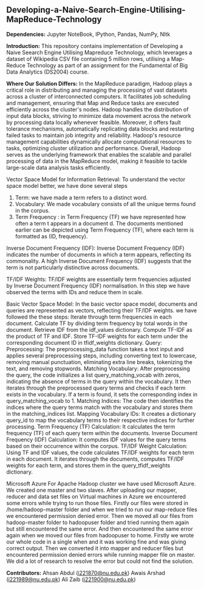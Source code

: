 ## Developing-a-Naive-Search-Engine-Utilising-MapReduce-Technology
**Dependencies:**
Jupyter NoteBook, IPython, Pandas, NumPy, Nltk

**Introduction:**
This repository contains implementation of Developing a Naive Seearch Engine Utilising Mapreduce Technology, which leverages a dataset of Wikipedia CSV file containing 5 million rows, utilising a Map-Reduce Technology as part of an assignment for the Fundamental of Big Data Analytics (DS2004) course.

**Where Our Solution Differs:**
In the MapReduce paradigm, Hadoop plays a critical role in distributing and managing the processing of vast datasets across a cluster of interconnected computers. It facilitates job scheduling and management, ensuring that Map and Reduce tasks are executed efficiently across the cluster's nodes. Hadoop handles the distribution of input data blocks, striving to minimize data movement across the network by processing data locally whenever feasible. Moreover, it offers fault tolerance mechanisms, automatically replicating data blocks and restarting failed tasks to maintain job integrity and reliability. Hadoop's resource management capabilities dynamically allocate computational resources to tasks, optimizing cluster utilization and performance. Overall, Hadoop serves as the underlying framework that enables the scalable and parallel processing of data in the MapReduce model, making it feasible to tackle large-scale data analysis tasks efficiently.

Vector Space Model for Information Retrieval:
To understand the vector space model better, we have done several steps
 1) Term:
 	we have made a  term refers to a distinct word.
 2) Vocabulary:
 	We made  vocabulary consists of all the unique terms found in the corpus.
 3) Term Frequency :
	in Term Frequency (TF) we have represented how often a term t appears in a document d.
	The documents mentioned earlier can be depicted using Term Frequency (TF), where
	each term is formatted as (ID, frequency).

Inverse Document Frequency (IDF):
Inverse Document Frequency (IDF) indicates the number of documents in which
a term appears, reflecting its commonality. A high Inverse Document Frequency (IDF)
suggests that the term is not particularly distinctive across documents.

TF/IDF Weights:
TF/IDF weights are essentially term frequencies adjusted by Inverse Document
Frequency (IDF) normalisation. In this step we have observed the terms with IDs and reduce them in scale.

Basic Vector Space Model:
In the basic vector space model, documents and queries are represented as
vectors, reflecting their TF/IDF weights.
we have followed the these steps:
    Iterate through term frequencies in each document.
    Calculate TF by dividing term frequency by total words in the document.
    Retrieve IDF from the idf_values dictionary.
    Compute TF-IDF as the product of TF and IDF.
    Store TF-IDF weights for each term under the corresponding document ID in tfidf_weights dictionary.
Query:
	    Preprocessing: 
	    The preprocessing_data function takes a text input and applies several preprocessing steps, including converting text to lowercase, removing manual punctuation, eliminating extra line breaks, tokenizing the text, and removing stopwords.
    Matching Vocabulary: 
    After preprocessing the query, the code initializes a list query_matching_vocab with zeros, indicating the absence of terms in the query within the vocabulary. It then iterates through the preprocessed query terms and checks if each term exists in the vocabulary. If a term is found, it sets the corresponding index in query_matching_vocab to 1.
    Matching Indices: The code then identifies the indices where the query terms match with the vocabulary and stores them in the matching_indices list.
    Mapping Vocabulary IDs:
    It creates a dictionary query_id to map the vocabulary terms to their respective indices for further processing.
    Term Frequency (TF) Calculation: It calculates the term frequency (TF) of each query term within the documents.
    Inverse Document Frequency (IDF) Calculation: It computes IDF values for the query terms based on their occurrence within the corpus.
    TF/IDF Weight Calculation: 
    Using TF and IDF values, the code calculates TF/IDF weights for each term in each document. It iterates through the documents, computes TF/IDF weights for each term, and stores them in the query_tfidf_weights dictionary.
    
    
Microsoft Azure 
For Apache Hadoop cluster we have used Microsoft Azure. We created one master and two slaves. After uploading our mapper, reducer and data set files on Virtual machines in Azure we encountered some errors while trying to run those files. Firstly our files were stored in /home/hadoop-master folder and when we tried to run our map-reduce files we encountered permission denied error. Then we moved all our files from hadoop-master folder to hadoopuser folder and tried running them again but still encountered the same error. And then encountered the same error again when we moved our files from hadoopuser to home. Firstly we wrote our whole code in a single when and it was working fine and was giving correct output. Then we converted it into mapper and reducer files but encountered permission denied errors while running mapper file on master. We did a lot of research to resolve the error but could not find the solution.

**Contributors:**
Ahsan Abdul  (i221870@nu.edu.pk)
Awais Arshad (i221989@nu.edu.pk)
Ali Zaib     (i221900@nu.edu.pk)

